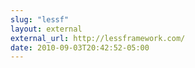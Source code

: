 ```yaml
---
slug: "lessf"
layout: external
external_url: http://lessframework.com/
date: 2010-09-03T20:42:52-05:00
---
```


